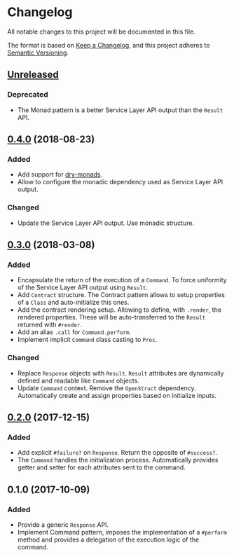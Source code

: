 # Changelog
All notable changes to this project will be documented in this file.

The format is based on [Keep a Changelog](https://keepachangelog.com/en/1.0.0/),
and this project adheres to [Semantic Versioning](https://semver.org/spec/v2.0.0.html).

## [Unreleased]

### Deprecated

* The Monad pattern is a better Service Layer API output than the `Result` API.

## [0.4.0] (2018-08-23)

### Added

* Add support for [dry-monads](https://github.com/dry-rb/dry-monads).
* Allow to configure the monadic dependency used as Service Layer API output.

### Changed

* Update the Service Layer API output. Use monadic structure.

## [0.3.0] (2018-03-08)

### Added

* Encapsulate the return of the execution of a `Command`. To force uniformity of
the Service Layer API output using `Result`.
* Add `Contract` structure. The Contract pattern allows to setup properties of a
`Class` and auto-initialize this ones.
* Add the contract rendering setup. Allowing to define, with `.render`, the
rendered properties. These will be auto-transferred to the `Result` returned
with `#render`.
* Add an alias `.call` for `Command.perform`.
* Implement implicit `Command` class casting to `Proc`.

### Changed

* Replace `Response` objects with `Result`. `Result` attributes are dynamically
defined and readable like `Command` objects.
* Update `Command` context. Remove the `OpenStruct` dependency. Automatically
create and assign properties based on initialize inputs.

## [0.2.0] (2017-12-15)

### Added

* Add explicit `#failure?` on `Response`. Return the opposite of `#success?`.
* The `Command` handles the initialization process. Automatically provides
getter and setter for each attributes sent to the command.

## 0.1.0 (2017-10-09)

### Added

* Provide a generic `Response` API.
* Implement Command pattern, imposes the implementation of a `#perform` method
and provides a delegation of the execution logic of the command.

[Unreleased]: https://github.com/gemologist/service_layer/compare/v0.4.0...master
[0.4.0]: https://github.com/gemologist/service_layer/compare/v0.3.0...v0.4.0
[0.3.0]: https://github.com/gemologist/service_layer/compare/v0.2.0...v0.3.0
[0.2.0]: https://github.com/gemologist/service_layer/compare/v0.1.0...v0.2.0
